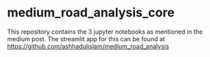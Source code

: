 # medium_road_analysis_core

This repository contains the 3 jupyter notebooks as mentioned in the medium post.
The streamlit app for this can be found at https://github.com/ashhadulislam/medium_road_analysis
